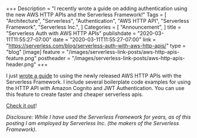+++
Description = "I recently wrote a guide on adding authentication using the new AWS HTTP APIs and the Serverless Framework!"
Tags = [
  "Architecture",
  "Serverless",
  "Authentication",
  "AWS HTTP API",
  "Serverless Framework",
  "Serverless Inc.",
]
Categories = [
  "Announcement",
]
title = "Serverless Auth with AWS HTTP APIs"
publishdate = "2020-03-11T11:55:27-07:00"
date = "2020-03-11T11:55:27-07:00"
link = "https://serverless.com/blog/serverless-auth-with-aws-http-apis/"
type = "blog"
[image]
    feature = "/images/serverless-link-posts/aws-http-apis-feature.png"
    postheader = "/images/serverless-link-posts/aws-http-apis-header.png"
+++

I just [wrote a guide](https://serverless.com/blog/serverless-auth-with-aws-http-apis/) to using the newly released AWS HTTP APIs with the Serverless Framework. I include several boilerplate code examples for using the HTTP API with Amazon Cognito and JWT Authentication. You can use this feature to create faster and cheaper serverless apis.<!--more-->

[Check it out](https://serverless.com/blog/serverless-auth-with-aws-http-apis/)! 

*Disclosure: While I have used the Serverless Framework for years, as of this posting I am employed by Serverless Inc. (the makers of the Serverless Framework).*
